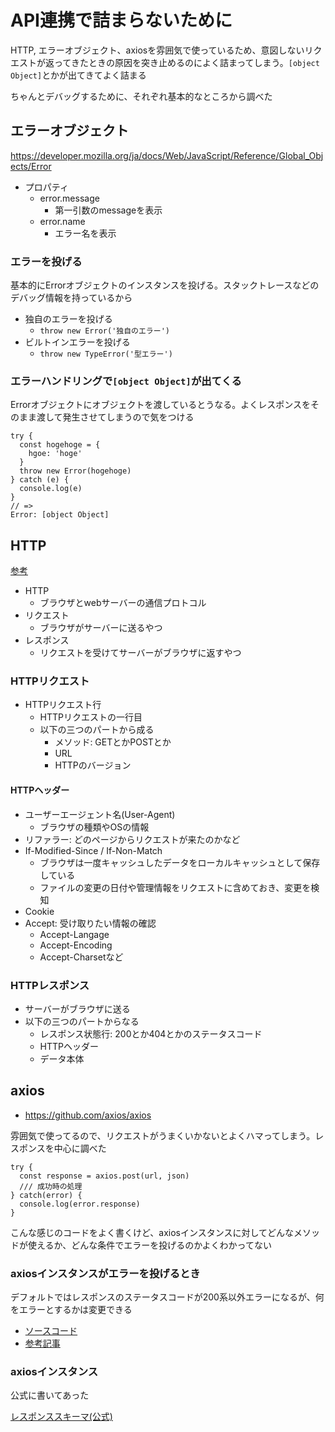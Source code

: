 # API連携で詰まらないために
HTTP, エラーオブジェクト、axiosを雰囲気で使っているため、意図しないリクエストが返ってきたときの原因を突き止めるのによく詰まってしまう。`[object Object]`とかが出てきてよく詰まる

ちゃんとデバッグするために、それぞれ基本的なところから調べた

## エラーオブジェクト

https://developer.mozilla.org/ja/docs/Web/JavaScript/Reference/Global_Objects/Error

- プロパティ
  - error.message
    - 第一引数のmessageを表示
  - error.name
    - エラー名を表示

### エラーを投げる
基本的にErrorオブジェクトのインスタンスを投げる。スタックトレースなどのデバッグ情報を持っているから

- 独自のエラーを投げる
  - `throw new Error('独自のエラー')`
- ビルトインエラーを投げる
  - `throw new TypeError('型エラー')`

### エラーハンドリングで`[object Object]`が出てくる
Errorオブジェクトにオブジェクトを渡しているとうなる。よくレスポンスをそのまま渡して発生させてしまうので気をつける
```
try {
  const hogehoge = {
    hgoe: 'hoge'
  }
  throw new Error(hogehoge)
} catch (e) {
  console.log(e)
}
// =>
Error: [object Object]
```

## HTTP
[参考](https://webtan.impress.co.jp/e/2010/01/12/7156)
- HTTP
  - ブラウザとwebサーバーの通信プロトコル
- リクエスト
  - ブラウザがサーバーに送るやつ
- レスポンス
  - リクエストを受けてサーバーがブラウザに返すやつ

### HTTPリクエスト

- HTTPリクエスト行
  - HTTPリクエストの一行目
  - 以下の三つのパートから成る
    - メソッド: GETとかPOSTとか
    - URL
    - HTTPのバージョン

#### HTTPヘッダー
- ユーザーエージェント名(User-Agent)
  - ブラウザの種類やOSの情報
- リファラー: どのページからリクエストが来たのかなど
- If-Modified-Since / If-Non-Match
  - ブラウザは一度キャッシュしたデータをローカルキャッシュとして保存している
  - ファイルの変更の日付や管理情報をリクエストに含めておき、変更を検知
- Cookie
- Accept: 受け取りたい情報の確認
  - Accept-Langage
  - Accept-Encoding
  - Accept-Charsetなど

### HTTPレスポンス
- サーバーがブラウザに送る
- 以下の三つのパートからなる
  - レスポンス状態行: 200とか404とかのステータスコード
  - HTTPヘッダー
  - データ本体

## axios

- https://github.com/axios/axios

雰囲気で使ってるので、リクエストがうまくいかないとよくハマってしまう。レスポンスを中心に調べた

```
try {
  const response = axios.post(url, json)
  /// 成功時の処理
} catch(error) {
  console.log(error.response)
}
```

こんな感じのコードをよく書くけど、axiosインスタンスに対してどんなメソッドが使えるか、どんな条件でエラーを投げるのかよくわかってない

### axiosインスタンスがエラーを投げるとき

デフォルトではレスポンスのステータスコードが200系以外エラーになるが、何をエラーとするかは変更できる

- [ソースコード](https://github.com/axios/axios/blob/0d8765562401910c1c509f6739a3bc558721e123/dist/axios.js#L931)
- [参考記事](https://www.yoheim.net/blog.php?q=20170801)

### axiosインスタンス
公式に書いてあった

[レスポンススキーマ(公式)](https://github.com/axios/axios#response-schema)
